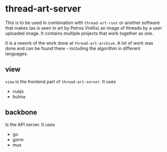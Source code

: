 # thread-art-server
This is to be used in combination with `thread-art-rust` or another software 
that makes (as is seen in art by Petros Vrellis) an image of threads by
a user uploaded image. It contains multiple projects that work together as one.

It is a rework of the work done at `thread-art-archive`. A lot of work was 
done and can be found there - including the algorithm in different languages.

## view
`view` is the frontend part of `thread-art-server`. It uses
- vuejs
- bulma

## backbone
Is the API server. It uses
- go
- gorm
- mux
